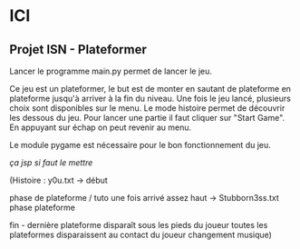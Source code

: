 # ICI 

## Projet ISN - Plateformer


Lancer le programme main.py permet de lancer le jeu.

Ce jeu est un plateformer, le but est de monter en sautant de plateforme en plateforme jusqu'à arriver à la fin du niveau.
Une fois le jeu lancé, plusieurs choix sont disponibles sur le menu. Le mode histoire permet de découvrir les dessous du jeu. Pour lancer une partie il faut cliquer sur "Start Game". En appuyant sur échap on peut revenir au menu.


Le module pygame est nécessaire pour le bon fonctionnement du jeu. 

*ça jsp si faut le mettre*

(Histoire :
y0u.txt -> début

phase de plateforme / tuto
une fois arrivé assez haut -> Stubborn3ss.txt
phase plateforme

fin - dernière plateforme disparaît sous les pieds du joueur
toutes les plateformes disparaissent au contact du joueur
changement musique)
